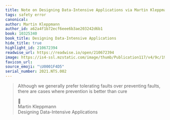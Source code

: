 ```yaml
---
title: Note on Designing Data-Intensive Applications via Martin Kleppmann
tags: safety error
canonical:
author: Martin Kleppmann
author_id: a62a4f1b72ecf6eee6b3ae203242d6b1
book: 10325340
book_title: Designing Data-Intensive Applications
hide_title: true
highlight_id: 210672394
readwise_url: https://readwise.io/open/210672394
image: https://is4-ssl.mzstatic.com/image/thumb/Publication117/v4/9c/19/ef/9c19eff9-74a0-c95c-33cb-743ae6acfbf0/9781491903100.jpg/2100x2756bb.jpeg
favicon_url:
source_emoji: "\U0001F4D5"
serial_number: 2021.NTS.002
---
```

> Although we generally prefer tolerating faults over preventing faults, there are cases where prevention is better than cure
> <div class="quoteback-footer"><div class="quoteback-avatar"><span class="mini-emoji"> 📕</span></div><div class="quoteback-metadata"><div class="metadata-inner"><span style="display:none">FROM:</span><div aria-label="Martin Kleppmann" class="quoteback-author"> Martin Kleppmann</div><div aria-label="Designing Data-Intensive Applications" class="quoteback-title"> Designing Data-Intensive Applications</div></div></div></div>